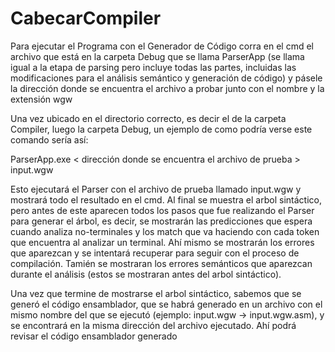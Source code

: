 # CabecarCompiler

Para ejecutar el Programa con el Generador de Código corra en el cmd el archivo que está en la carpeta Debug que se llama ParserApp (se llama igual a la etapa de parsing pero incluye todas las partes, incluidas las modificaciones para el análisis semántico y generación de código) y pásele la dirección donde se encuentra el archivo a probar junto con el nombre y la extensión wgw

Una vez ubicado en el directorio correcto, es decir el de la carpeta Compiler, luego la carpeta Debug, un ejemplo de como podría verse este comando sería así:

ParserApp.exe < dirección donde se encuentra el archivo de prueba > input.wgw

Esto ejecutará el Parser con el archivo de prueba llamado input.wgw y mostrará todo el resultado en el cmd.
Al final se muestra el arbol sintáctico, pero antes de este aparecen todos los pasos que fue realizando el Parser para generar el árbol, es decir, se mostrarán las predicciones que espera cuando analiza no-terminales y los match que va haciendo con cada token que encuentra al analizar un terminal. Ahí mismo se mostrarán los errores que aparezcan y se intentará recuperar para seguir con el proceso de compilación. 
Tamién se mostraran los errores semánticos que aparezcan durante el análisis (estos se mostraran antes del arbol sintáctico).

Una vez que termine de mostrarse el arbol sintáctico, sabemos que se generó el código ensamblador, que se habrá generado en un archivo con el mismo nombre del que se ejecutó (ejemplo: input.wgw -> input.wgw.asm), y se encontrará en la misma dirección del archivo ejecutado. Ahí podrá revisar el código ensamblador generado